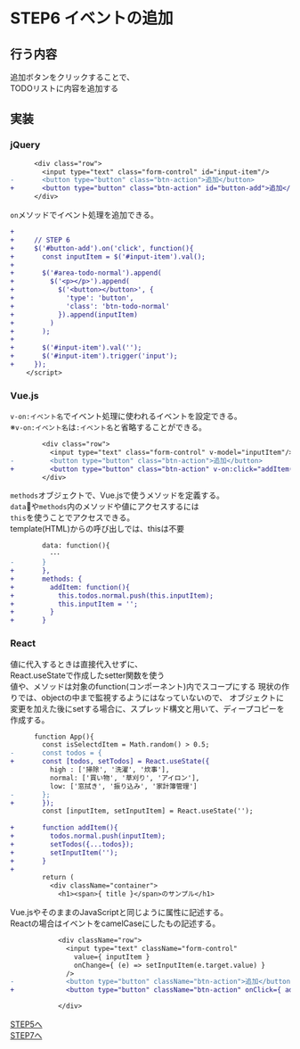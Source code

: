 # STEP6 イベントの追加

## 行う内容
追加ボタンをクリックすることで、  
TODOリストに内容を追加する

## 実装
### jQuery
```diff
      <div class="row">
        <input type="text" class="form-control" id="input-item"/>
-       <button type="button" class="btn-action">追加</button>
+       <button type="button" class="btn-action" id="button-add">追加</button>
      </div>
```

`on`メソッドでイベント処理を追加できる。

```diff
+ 
+     // STEP 6
+     $('#button-add').on('click', function(){
+       const inputItem = $('#input-item').val();
+ 
+       $('#area-todo-normal').append(
+         $('<p></p>').append(
+           $('<button></button>', {
+             'type': 'button',
+             'class': 'btn-todo-normal'
+           }).append(inputItem)
+         )
+       );
+ 
+       $('#input-item').val('');
+       $('#input-item').trigger('input');
+     });
    </script>
```

### Vue.js
`v-on:イベント名`でイベント処理に使われるイベントを設定できる。  
※`v-on:イベント名`は`:イベント名`と省略することができる。  

```diff
        <div class="row">
          <input type="text" class="form-control" v-model="inputItem"/>
-         <button type="button" class="btn-action">追加</button>
+         <button type="button" class="btn-action" v-on:click="addItem(inputItem)">追加</button>
        </div>
```

`methods`オブジェクトで、Vue.jsで使うメソッドを定義する。  
`data`や`methods`内のメソッドや値にアクセスするには  
`this`を使うことでアクセスできる。  
template(HTML)からの呼び出しでは、thisは不要    

```diff
        data: function(){
          ･･･
-       }
+       },
+       methods: {
+         addItem: function(){
+           this.todos.normal.push(this.inputItem);
+           this.inputItem = '';
+         }
+       }
```

### React
値に代入するときは直接代入せずに、  
React.useStateで作成したsetter関数を使う  
値や、メソッドは対象のfunction(コンポーネント)内でスコープにする
現状の作りでは、objectの中まで監視するようにはなっていないので、
オブジェクトに変更を加えた後にsetする場合に、スプレッド構文と用いて、ディープコピーを作成する。

```diff
      function App(){
        const isSelectdItem = Math.random() > 0.5;
-       const todos = {
+       const [todos, setTodos] = React.useState({
          high : ['掃除', '洗濯', '炊事'],
          normal: ['買い物', '草刈り', 'アイロン'],
          low: ['窓拭き', '振り込み', '家計簿管理']
-       };
+       });
        const [inputItem, setInputItem] = React.useState('');
 
+       function addItem(){
+         todos.normal.push(inputItem);
+         setTodos({...todos});
+         setInputItem('');
+       }
+
        return (
          <div className="container">
            <h1><span>{ title }</span>のサンプル</h1>
```

Vue.jsやそのままのJavaScriptと同じように属性に記述する。  
Reactの場合はイベントをcamelCaseにしたもの記述する。

```diff
            <div className="row">
              <input type="text" className="form-control" 
                value={ inputItem }
                onChange={ (e) => setInputItem(e.target.value) }
              />
-             <button type="button" className="btn-action">追加</button>
+             <button type="button" className="btn-action" onClick={ addItem }>追加</button>

            </div>
```

[STEP5へ](step5.md)  
[STEP7へ](step7.md)  
